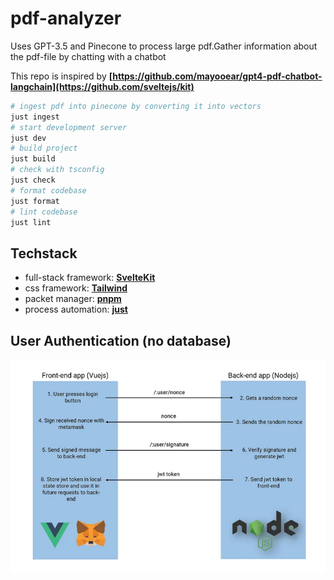 # pdf-analyzer

Uses GPT-3.5 and Pinecone to process large pdf.Gather information about the pdf-file by chatting with a chatbot

This repo is inspired by **[https://github.com/mayooear/gpt4-pdf-chatbot-langchain](https://github.com/sveltejs/kit)**

```bash
# ingest pdf into pinecone by converting it into vectors
just ingest
# start development server
just dev
# build project
just build
# check with tsconfig
just check
# format codebase
just format
# lint codebase
just lint
```

## Techstack

- full-stack framework: **[SvelteKit](https://github.com/sveltejs/kit)**
- css framework: **[Tailwind](https://github.com/tailwindlabs/tailwindcss)**
- packet manager: **[pnpm](https://github.com/pnpm/pnpm)**
- process automation: **[just](https://github.com/casey/just)**

## User Authentication (no database)

![Metamask auth](./Metamask_auth.png)
